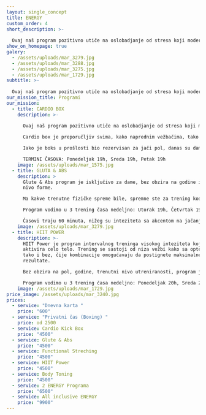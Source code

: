 ```yaml
---
layout: single_concept
title: ENERGY
custom_order: 4
short_description: >-
  
  Ovaj naš program pozitivno utiče na oslobadjanje od stresa koji moderan život sa sobom nosi, kao i podizanja samopouzdanja i vere u sebe. Uz to što radiš na fizičkoj formi stećićeš i dobro drušrvo sa treninga.
show_on_homepage: true
galery:
  - /assets/uploads/mar_3279.jpg
  - /assets/uploads/mar_3288.jpg
  - /assets/uploads/mar_3275.jpg
  - /assets/uploads/mar_1729.jpg
subtitle: >-
  
  Ovaj naš program pozitivno utiče na oslobadjanje od stresa koji moderan život sa sobom nosi, kao i podizanja samopouzdanja i vere u sebe. Uz to što radiš na fizičkoj formi stećićeš i dobro drušrvo sa treninga.
our_mission_title: Programi
our_mission:
  - title: CARDIO BOX
    description: >-
      
      Ovaj naš program pozitivno utiče na oslobadjanje od stresa koji moderan život sa sobom nosi, kao i podizanja samopouzdanja i vere u sebe. Uz to što radiš na fizičkoj formi stećićeš i dobro drušrvo sa treninga.

      Cardio box je preporučljiv svima, kako naprednim vežbačima, tako i apsolutnim početnicima.

      Iako je boks u prošlosti bio rezervisan za jači pol, danas su dame kod nas te koje dominiraju na časovima.

      TERMINI ČASOVA: Ponedeljak 19h, Sreda 19h, Petak 19h
    image: /assets/uploads/mar_1575.jpg
  - title: GLUTA & ABS
    description: >
      Glute & Abs program je isključivo za dame, bez obzira na godine i trenutni
      nivo forme.

      Ma kakve trenutne fizičke spreme bile, spremne ste za trening kod nas. Mi ćemo vas naučiti pravilnim pokretima i doprineti da se osećate bolje u svojoj koži i budete zadovoljnije sobom! 

      Program vodimo u 3 trening časa nedeljno: Utorak 19h, Četvrtak 19h i Subota 12h.

      Časovi traju 60 minuta, nižeg su inteziteta sa akcentom na jačanju i oblikovanju mišića stomaka, nogu i guze.
    image: /assets/uploads/mar_3279.jpg
  - title: HIIT POWER
    description: >-
      HIIT Power je program intervalnog treninga visokog inteziteta koji
      aktivira celo telo. Trening se sastoji od niza vežbi kako sa opterećenjem,
      tako i bez, čije kombinacije omogućavaju da postignete maksimalne
      rezultate.

      Bez obzira na pol, godine, trenutni nivo utreniranosti, program je namenjen svima i naši treneri su tu da prilagode vežbe tako da bi članovi dobili najbolji efekat.

      Program vodimo u 3 trening časa nedeljno: Ponedeljak 20h, Sreda 20h i Petak 20h.
    image: /assets/uploads/mar_1729.jpg
price_image: /assets/uploads/mar_3240.jpg
prices:
  - service: "Dnevna karta "
    price: "600"
  - service: "Privatni čas (Boxing) "
    price: od 2500
  - service: Cardio Kick Box
    price: "4500"
  - service: Glute & Abs
    price: "4500"
  - service: Functional Streching
    price: "4500"
  - service: HIIT Power
    price: "4500"
  - service: Body Toning
    price: "4500"
  - service: 2 ENERGY Programa
    price: "6500"
  - service: All inclusive ENERGY
    price: "9900"
---
```

